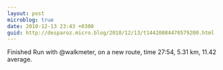 ```yaml
---
layout: post
microblog: true
date: 2010-12-13 23:43 +0300
guid: http://desparoz.micro.blog/2010/12/13/t14420084470579200.html
---
```

Finished Run with @walkmeter, on a new route, time 27:54, 5.31 km, 11.42 average.
